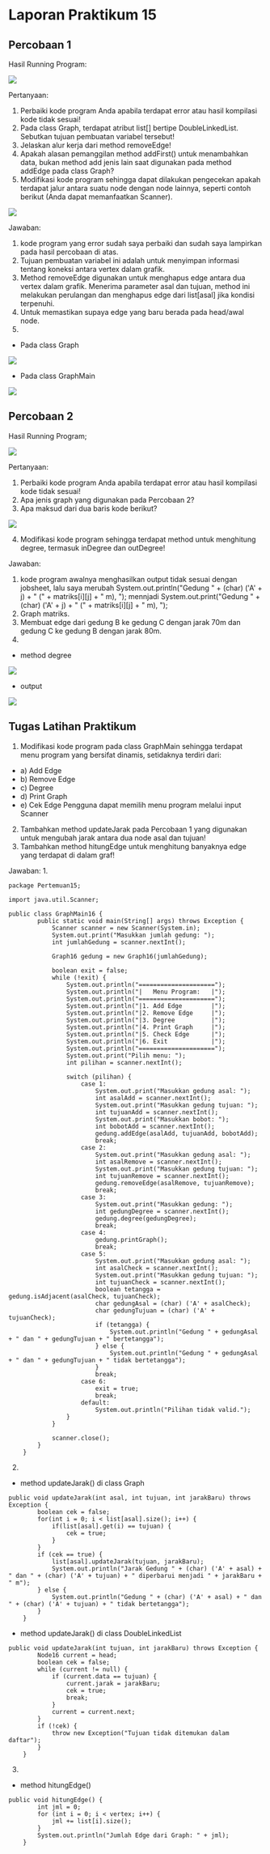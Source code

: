 # Laporan Praktikum 15

## Percobaan 1

Hasil Running Program:

<img src = "image.png">

Pertanyaan:
1. Perbaiki kode program Anda apabila terdapat error atau hasil kompilasi kode tidak sesuai!
2. Pada class Graph, terdapat atribut list[] bertipe DoubleLinkedList. Sebutkan tujuan pembuatan 
variabel tersebut!
3. Jelaskan alur kerja dari method removeEdge!
4. Apakah alasan pemanggilan method addFirst() untuk menambahkan data, bukan method add 
jenis lain saat digunakan pada method addEdge pada class Graph?
5. Modifikasi kode program sehingga dapat dilakukan pengecekan apakah terdapat jalur antara 
suatu node dengan node lainnya, seperti contoh berikut (Anda dapat memanfaatkan Scanner).

<img src = "image-1.png">

Jawaban:
1. kode program yang error sudah saya perbaiki dan sudah saya lampirkan pada 
hasil percobaan di atas.
2. Tujuan pembuatan variabel ini adalah untuk menyimpan informasi tentang koneksi antara vertex dalam grafik.
3. Method removeEdge digunakan untuk menghapus edge antara dua vertex dalam grafik. Menerima parameter asal dan tujuan, method ini melakukan perulangan dan menghapus edge dari list[asal] jika kondisi terpenuhi.
4. Untuk memastikan supaya edge yang baru berada pada head/awal node.
5. 
- Pada class Graph

<img src = "image-4.png">

- Pada class GraphMain

<img src = "image-6.png">


## Percobaan 2

Hasil Running Program;

<img src = "image-2.png">

Pertanyaan:
1. Perbaiki kode program Anda apabila terdapat error atau hasil kompilasi kode tidak sesuai!
2. Apa jenis graph yang digunakan pada Percobaan 2?
3. Apa maksud dari dua baris kode berikut?

<img src = "image-3.png">

4. Modifikasi kode program sehingga terdapat method untuk menghitung degree, termasuk 
inDegree dan outDegree!

Jawaban:
1. kode program awalnya menghasilkan output tidak sesuai dengan jobsheet, 
lalu saya merubah System.out.println("Gedung " + (char) ('A' + j) + " (" + matriks[i][j] + " m), "); mennjadi System.out.print("Gedung " + (char) ('A' + j) + " (" + matriks[i][j] + " m), ");
2. Graph matriks.
3. Membuat edge dari gedung B ke gedung C dengan jarak 70m dan gedung C ke gedung B dengan jarak 80m.
4. 
- method degree

<img src = "image-5.png">

- output

<img src = "image-7.png">


## Tugas Latihan Praktikum

1. Modifikasi kode program pada class GraphMain sehingga terdapat menu program yang bersifat dinamis, setidaknya terdiri dari:
- a) Add Edge
- b) Remove Edge
- c) Degree
- d) Print Graph
- e) Cek Edge Pengguna dapat memilih menu program melalui input Scanner
2. Tambahkan method updateJarak pada Percobaan 1 yang digunakan untuk mengubah jarak antara dua node asal dan tujuan!
3. Tambahkan method hitungEdge untuk menghitung banyaknya edge yang terdapat di dalam graf!

Jawaban:
1.
```
package Pertemuan15;

import java.util.Scanner;

public class GraphMain16 {
        public static void main(String[] args) throws Exception {
            Scanner scanner = new Scanner(System.in);
            System.out.print("Masukkan jumlah gedung: ");
            int jumlahGedung = scanner.nextInt();
    
            Graph16 gedung = new Graph16(jumlahGedung);
    
            boolean exit = false;
            while (!exit) {
                System.out.println("=====================");
                System.out.println("|   Menu Program:   |");
                System.out.println("=====================");
                System.out.println("|1. Add Edge        |");
                System.out.println("|2. Remove Edge     |");
                System.out.println("|3. Degree          |");
                System.out.println("|4. Print Graph     |");
                System.out.println("|5. Check Edge      |");
                System.out.println("|6. Exit            |");
                System.out.println("=====================");
                System.out.print("Pilih menu: ");
                int pilihan = scanner.nextInt();
    
                switch (pilihan) {
                    case 1:
                        System.out.print("Masukkan gedung asal: ");
                        int asalAdd = scanner.nextInt();
                        System.out.print("Masukkan gedung tujuan: ");
                        int tujuanAdd = scanner.nextInt();
                        System.out.print("Masukkan bobot: ");
                        int bobotAdd = scanner.nextInt();
                        gedung.addEdge(asalAdd, tujuanAdd, bobotAdd);
                        break;
                    case 2:
                        System.out.print("Masukkan gedung asal: ");
                        int asalRemove = scanner.nextInt();
                        System.out.print("Masukkan gedung tujuan: ");
                        int tujuanRemove = scanner.nextInt();
                        gedung.removeEdge(asalRemove, tujuanRemove);
                        break;
                    case 3:
                        System.out.print("Masukkan gedung: ");
                        int gedungDegree = scanner.nextInt();
                        gedung.degree(gedungDegree);
                        break;
                    case 4:
                        gedung.printGraph();
                        break;
                    case 5:
                        System.out.print("Masukkan gedung asal: ");
                        int asalCheck = scanner.nextInt();
                        System.out.print("Masukkan gedung tujuan: ");
                        int tujuanCheck = scanner.nextInt();
                        boolean tetangga = gedung.isAdjacent(asalCheck, tujuanCheck);
                        char gedungAsal = (char) ('A' + asalCheck);
                        char gedungTujuan = (char) ('A' + tujuanCheck);
                        if (tetangga) {
                            System.out.println("Gedung " + gedungAsal + " dan " + gedungTujuan + " bertetangga");
                        } else {
                            System.out.println("Gedung " + gedungAsal + " dan " + gedungTujuan + " tidak bertetangga");
                        }
                        break;
                    case 6:
                        exit = true;
                        break;
                    default:
                        System.out.println("Pilihan tidak valid.");
                }
            }
    
            scanner.close();
        }
    }
```
2. 
- method updateJarak() di class Graph
``` 
public void updateJarak(int asal, int tujuan, int jarakBaru) throws Exception {
        boolean cek = false;
        for(int i = 0; i < list[asal].size(); i++) {
            if(list[asal].get(i) == tujuan) {
                cek = true;
            }
        }
        if (cek == true) {
            list[asal].updateJarak(tujuan, jarakBaru);
            System.out.println("Jarak Gedung " + (char) ('A' + asal) + " dan " + (char) ('A' + tujuan) + " diperbarui menjadi " + jarakBaru + " m");
        } else {
            System.out.println("Gedung " + (char) ('A' + asal) + " dan " + (char) ('A' + tujuan) + " tidak bertetangga");
        }
    }
```

- method updateJarak() di class DoubleLinkedList
```
public void updateJarak(int tujuan, int jarakBaru) throws Exception {
        Node16 current = head;
        boolean cek = false;
        while (current != null) {
            if (current.data == tujuan) {
                current.jarak = jarakBaru;
                cek = true;
                break;
            }
            current = current.next;
        }
        if (!cek) {
            throw new Exception("Tujuan tidak ditemukan dalam daftar");
        }
    }
```

3. 
- method hitungEdge()
```
public void hitungEdge() {
        int jml = 0;
        for (int i = 0; i < vertex; i++) {
            jml += list[i].size();
        }
        System.out.println("Jumlah Edge dari Graph: " + jml);
    }
```